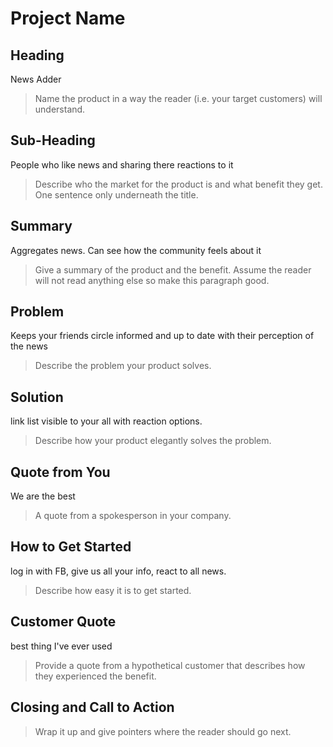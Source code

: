 # Project Name #

<!--
> This material was originally posted [here](http://www.quora.com/What-is-Amazons-approach-to-product-development-and-product-management). It is reproduced here for posterities sake.

There is an approach called "working backwards" that is widely used at Amazon. They work backwards from the customer, rather than starting with an idea for a product and trying to bolt customers onto it. While working backwards can be applied to any specific product decision, using this approach is especially important when developing new products or features.

For new initiatives a product manager typically starts by writing an internal press release announcing the finished product. The target audience for the press release is the new/updated product's customers, which can be retail customers or internal users of a tool or technology. Internal press releases are centered around the customer problem, how current solutions (internal or external) fail, and how the new product will blow away existing solutions.

If the benefits listed don't sound very interesting or exciting to customers, then perhaps they're not (and shouldn't be built). Instead, the product manager should keep iterating on the press release until they've come up with benefits that actually sound like benefits. Iterating on a press release is a lot less expensive than iterating on the product itself (and quicker!).

If the press release is more than a page and a half, it is probably too long. Keep it simple. 3-4 sentences for most paragraphs. Cut out the fat. Don't make it into a spec. You can accompany the press release with a FAQ that answers all of the other business or execution questions so the press release can stay focused on what the customer gets. My rule of thumb is that if the press release is hard to write, then the product is probably going to suck. Keep working at it until the outline for each paragraph flows.

Oh, and I also like to write press-releases in what I call "Oprah-speak" for mainstream consumer products. Imagine you're sitting on Oprah's couch and have just explained the product to her, and then you listen as she explains it to her audience. That's "Oprah-speak", not "Geek-speak".

Once the project moves into development, the press release can be used as a touchstone; a guiding light. The product team can ask themselves, "Are we building what is in the press release?" If they find they're spending time building things that aren't in the press release (overbuilding), they need to ask themselves why. This keeps product development focused on achieving the customer benefits and not building extraneous stuff that takes longer to build, takes resources to maintain, and doesn't provide real customer benefit (at least not enough to warrant inclusion in the press release).
 -->

## Heading ##
News Adder
  > Name the product in a way the reader (i.e. your target customers) will understand.

## Sub-Heading ##
People who like news and sharing there reactions to it
  > Describe who the market for the product is and what benefit they get. One sentence only underneath the title.

## Summary ##
Aggregates news. Can see how the community feels about it
  > Give a summary of the product and the benefit. Assume the reader will not read anything else so make this paragraph good.

## Problem ##
Keeps your friends circle informed and up to date with their perception of the news
  > Describe the problem your product solves.

## Solution ##
link list visible to your all with reaction options.
  > Describe how your product elegantly solves the problem.

## Quote from You ##
We are the best

  > A quote from a spokesperson in your company.

## How to Get Started ##
log in with FB, give us all your info, react to all news.

  > Describe how easy it is to get started.

## Customer Quote ##
best thing I've ever used

  > Provide a quote from a hypothetical customer that describes how they experienced the benefit.

## Closing and Call to Action ##

  > Wrap it up and give pointers where the reader should go next.
